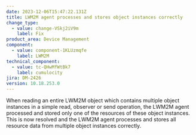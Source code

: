 ```yaml
---
date: 2023-12-06T15:47:22.131Z
title: LWM2M agent processes and stores object instances correctly
change_type:
  - value: change-VSkj2iV9m
    label: Fix
product_area: Device Management
component:
  - value: component-1KLUzmqfe
    label: LWM2M
technical_component:
  - value: tc-QHwMfWtBk7
    label: cumulocity
jira: DM-2426
version: 10.18.253.0
---
```

When reading an entire LWM2M object which contains multiple object instances in a simple read, observer or send operation, the LWM2M agent processed and stored only one of the resources of these object instances. This is now resolved and the LWM2M agent processes and stores all resource data from multiple object instances correctly.
